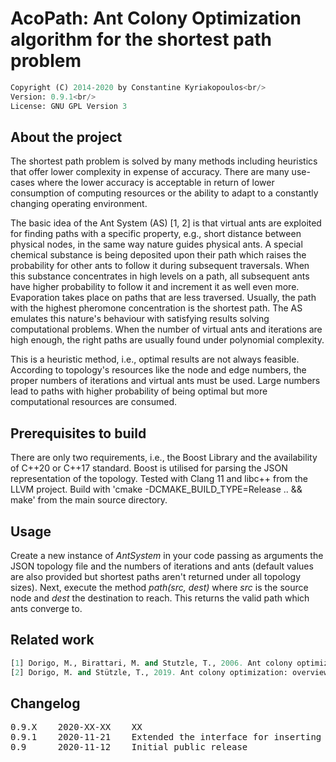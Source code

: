 # AcoPath: Ant Colony Optimization algorithm for the shortest path problem

```python
Copyright (C) 2014-2020 by Constantine Kyriakopoulos<br/>
Version: 0.9.1<br/>
License: GNU GPL Version 3
```


## About the project

The shortest path problem is solved by many methods including heuristics that offer lower complexity in expense of accuracy. There are many use-cases where the lower accuracy is acceptable in return of lower consumption of computing resources or the ability to adapt to a constantly changing operating environment.

The basic idea of the Ant System (AS) [1, 2] is that virtual ants are exploited for finding paths with a specific property, e.g., short distance between physical nodes, in the same way nature guides physical ants. A special chemical substance is being deposited upon their path which raises the probability for other ants to follow it during subsequent traversals. When this substance concentrates in high levels on a path, all subsequent ants have higher probability to follow it and increment it as well even more. Evaporation takes place on paths that are less traversed. Usually, the path with the highest pheromone concentration is the shortest path. The AS emulates this nature's behaviour with satisfying results solving computational problems. When the number of virtual ants and iterations are high enough, the right paths are usually found under polynomial complexity.

This is a heuristic method, i.e., optimal results are not always feasible. According to topology's resources like the node and edge numbers, the proper numbers of iterations and virtual ants must be used. Large numbers lead to paths with higher probability of being optimal but more computational resources are consumed.


## Prerequisites to build

There are only two requirements, i.e., the Boost Library and the availability of C++20 or C++17 standard. Boost is utilised for parsing the JSON representation of the topology. Tested with Clang 11 and libc++ from the LLVM project. Build with 'cmake -DCMAKE_BUILD_TYPE=Release .. && make' from the main source directory.



## Usage

Create a new instance of <em>AntSystem</em> in your code passing as arguments the JSON topology file and the numbers of iterations and ants (default values are also provided but shortest paths aren't returned under all topology sizes). Next, execute the method <em>path(src, dest)</em> where <em>src</em> is the source node and <em>dest</em> the destination to reach. This returns the valid path which ants converge to.


## Related work

```python
[1] Dorigo, M., Birattari, M. and Stutzle, T., 2006. Ant colony optimization. IEEE computational intelligence magazine, 1(4), pp.28-39.
[2] Dorigo, M. and Stützle, T., 2019. Ant colony optimization: overview and recent advances. In Handbook of metaheuristics (pp. 311-351). Springer, Cham.
```


## Changelog

<pre>
0.9.X    2020-XX-XX    XX
0.9.1    2020-11-21    Extended the interface for inserting single edges
0.9      2020-11-12    Initial public release
</pre>
